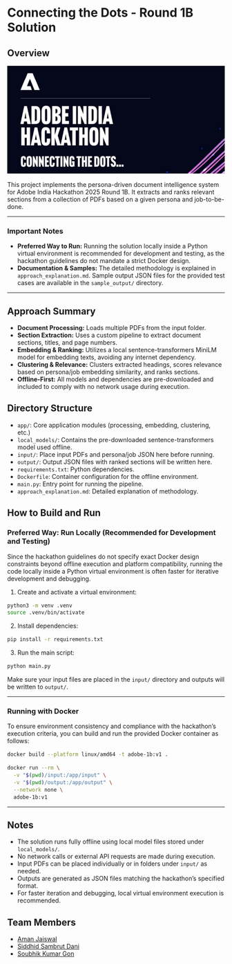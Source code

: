 # Connecting the Dots - Round 1B Solution

## Overview
![Adobe-Hackathon-Banner](media/banner.png)

This project implements the persona-driven document intelligence system for Adobe India Hackathon 2025 Round 1B. It extracts and ranks relevant sections from a collection of PDFs based on a given persona and job-to-be-done.

---

### Important Notes

- **Preferred Way to Run:** Running the solution locally inside a Python virtual environment is recommended for development and testing, as the hackathon guidelines do not mandate a strict Docker design.
- **Documentation & Samples:** The detailed methodology is explained in `approach_explanation.md`. Sample output JSON files for the provided test cases are available in the `sample_output/` directory.

---

## Approach Summary

- **Document Processing:** Loads multiple PDFs from the input folder.
- **Section Extraction:** Uses a custom pipeline to extract document sections, titles, and page numbers.
- **Embedding & Ranking:** Utilizes a local sentence-transformers MiniLM model for embedding texts, avoiding any internet dependency.
- **Clustering & Relevance:** Clusters extracted headings, scores relevance based on persona/job embedding similarity, and ranks sections.
- **Offline-First:** All models and dependencies are pre-downloaded and included to comply with no network usage during execution.

## Directory Structure

- `app/`: Core application modules (processing, embedding, clustering, etc.)
- `local_models/`: Contains the pre-downloaded sentence-transformers model used offline.
- `input/`: Place input PDFs and persona/job JSON here before running.
- `output/`: Output JSON files with ranked sections will be written here.
- `requirements.txt`: Python dependencies.
- `Dockerfile`: Container configuration for the offline environment.
- `main.py`: Entry point for running the pipeline.
- `approach_explanation.md`: Detailed explanation of methodology.

## How to Build and Run

### Preferred Way: Run Locally (Recommended for Development and Testing)

Since the hackathon guidelines do not specify exact Docker design constraints beyond offline execution and platform compatibility, running the code locally inside a Python virtual environment is often faster for iterative development and debugging.

1. Create and activate a virtual environment:

```bash
python3 -m venv .venv
source .venv/bin/activate
````

2. Install dependencies:

```bash
pip install -r requirements.txt
```

3. Run the main script:

```bash
python main.py
```

Make sure your input files are placed in the `input/` directory and outputs will be written to `output/`.

---

### Running with Docker

To ensure environment consistency and compliance with the hackathon’s execution criteria, you can build and run the provided Docker container as follows:

```bash
docker build --platform linux/amd64 -t adobe-1b:v1 .
```

```bash
docker run --rm \
  -v "$(pwd)/input:/app/input" \
  -v "$(pwd)/output:/app/output" \
  --network none \
  adobe-1b:v1
```

---

## Notes

* The solution runs fully offline using local model files stored under `local_models/`.
* No network calls or external API requests are made during execution.
* Input PDFs can be placed individually or in folders under `input/` as needed.
* Outputs are generated as JSON files matching the hackathon’s specified format.
* For faster iteration and debugging, local virtual environment execution is recommended.

## Team Members
- [Aman Jaiswal](https://github.com/amanjaiswal7236)
- [Siddhid Sambrut Dani](https://github.com/siddhid1)
- [Soubhik Kumar Gon](https://github.com/zakhaev26)